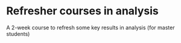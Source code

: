 # Refresher courses in analysis
A 2-week course to refresh some key results in analysis (for master students)
